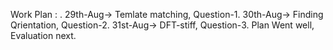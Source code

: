 Work Plan : .
29th-Aug-> Temlate matching, Question-1.
30th-Aug-> Finding Qrientation, Question-2.
31st-Aug-> DFT-stiff, Question-3.
Plan Went well, Evaluation next.
